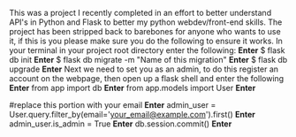 This was a project I recently completed in an effort to better understand API's in Python and Flask to better my python webdev/front-end skills.
The project has been stripped back to barebones for anyone who wants to  use it, if this is you please make sure you do the following to ensure it works.
In your terminal in your project root directory enter the following: **Enter**
$ flask db init **Enter**
$ flask db migrate -m "Name of this migration" **Enter**
$ flask db upgrade **Enter**
Next we need to set you as an admin, to do this register an account on the webpage, then open up a flask shell and enter the following **Enter**
from app import db **Enter**
from app.models import User **Enter**

#replace this portion with your email **Enter**
admin_user = User.query.filter_by(email='your_email@example.com').first() **Enter**
admin_user.is_admin = True **Enter**
db.session.commit() **Enter**
